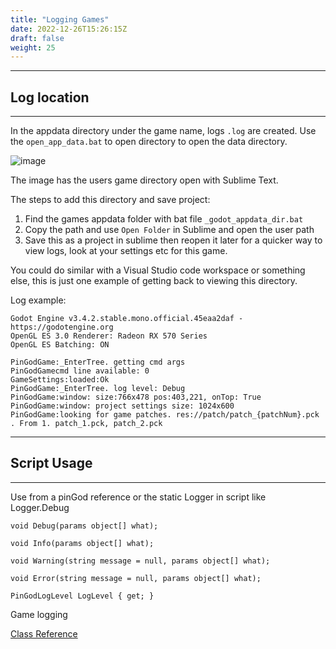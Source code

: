 ```yaml
---
title: "Logging Games"
date: 2022-12-26T15:26:15Z
draft: false
weight: 25
---
```


---
## Log location
---

In the appdata directory under the game name, logs `.log` are created. Use the `open_app_data.bat` to open directory to open the data directory.

![image](../../images/basicgame-userdata-sublime.jpg)

The image has the users game directory open with Sublime Text.

The steps to add this directory and save project:

1. Find the games appdata folder with bat file `_godot_appdata_dir.bat`
2. Copy the path and use `Open Folder` in Sublime and open the user path
3. Save this as a project in sublime then reopen it later for a quicker way to view logs, look at your settings etc for this game.

You could do similar with a Visual Studio code workspace or something else, this is just one example of getting back to viewing this directory.

Log example:

```
Godot Engine v3.4.2.stable.mono.official.45eaa2daf - https://godotengine.org
OpenGL ES 3.0 Renderer: Radeon RX 570 Series
OpenGL ES Batching: ON
 
PinGodGame:_EnterTree. getting cmd args
PinGodGamecmd line available: 0
GameSettings:loaded:Ok
PinGodGame:_EnterTree. log level: Debug
PinGodGame:window: size:766x478 pos:403,221, onTop: True
PinGodGame:window: project settings size: 1024x600
PinGodGame:looking for game patches. res://patch/patch_{patchNum}.pck . From 1. patch_1.pck, patch_2.pck
```

---
## Script Usage
---

Use from a pinGod reference or the static Logger in script like Logger.Debug

```
void Debug(params object[] what);

void Info(params object[] what);
	
void Warning(string message = null, params object[] what);

void Error(string message = null, params object[] what);

PinGodLogLevel LogLevel { get; }
```

Game logging

[Class Reference](/pingod-addons/html/interfaceIPinballLogger.html)
